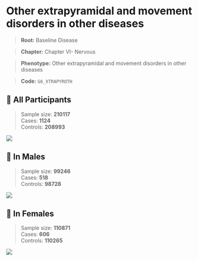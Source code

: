 # Other extrapyramidal and movement disorders in other diseases

> **Root:** Baseline Disease  

> **Chapter:** Chapter VI- Nervous  

> **Phenotype:** Other extrapyramidal and movement disorders in other diseases  

> **Code:** `G6_XTRAPYROTH`

## 🧪 All Participants  
> Sample size: **210117**  
> Cases: **1124**  
> Controls: **208993**
<img src="/Disease/Figures/ALL/Incidence/G6_XTRAPYROTH.png"/>
<CsvTable src="/public/Disease/Data/ALL/Incidence/COX_G6_XTRAPYROTH.csv" label="🔍 View full results" />

## 👨 In Males  
> Sample size: **99246**  
> Cases: **518**  
> Controls: **98728**
<img src="/Disease/Figures/Male/Incidence/G6_XTRAPYROTH.png"/>
<CsvTable src="/public/Disease/Data/Male/Incidence/COX_G6_XTRAPYROTH.csv" label="🔍 View full results" />

## 👩 In Females  
> Sample size: **110871**  
> Cases: **606**  
> Controls: **110265**
<img src="/Disease/Figures/Female/Incidence/G6_XTRAPYROTH.png"/>
<CsvTable src="/public/Disease/Data/Female/Incidence/COX_G6_XTRAPYROTH.csv" label="🔍 View full results" />
